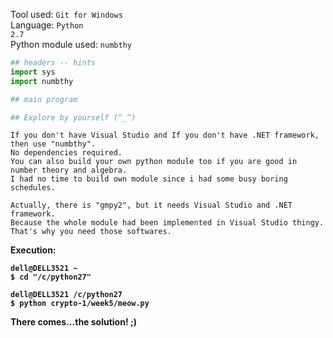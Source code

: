 Tool used: <code>Git for Windows</code><br>
Language: <code>Python 2.7</code><br>
Python module used: <code>numbthy</code>
```py
## headers -- hints
import sys
import numbthy
```
```py
## main program

## Explore by yourself (^_^)
```
```
If you don't have Visual Studio and If you don't have .NET framework, then use "numbthy".
No dependencies required.
You can also build your own python module too if you are good in number theory and algebra.
I had no time to build own module since i had some busy boring schedules.

Actually, there is "gmpy2", but it needs Visual Studio and .NET framework.
Because the whole module had been implemented in Visual Studio thingy.
That's why you need those softwares.
```
<b>Execution:
```git
dell@DELL3521 ~
$ cd "/c/python27"

dell@DELL3521 /c/python27
$ python crypto-1/week5/meow.py
```
There comes...the solution! ;)
